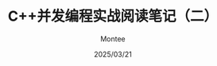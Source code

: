 ---
title: C++并发编程实战阅读笔记（二）
date: 2025/03/21
tags:
  - cpp
  - 多线程
categories:
  - C++
description: 
cover: https://blog-imges-1313931661.cos.ap-nanjing.myqcloud.com/oE56aiAaFn8ZvwABCIvGAQVtIgiAAF3IgycPE~noop.jpeg
banner: https://blog-imges-1313931661.cos.ap-nanjing.myqcloud.com/oE56aiAaFn8ZvwABCIvGAQVtIgiAAF3IgycPE~noop.jpeg
poster:
  topic: 
  headline: C++并发编程实战阅读笔记（二）
  caption: 
  color: 
sticky: 
mermaid: 
katex: true
mathjax: true
topic: 计算机
author: Montee
references: 
comments: 
indexing: 
breadcrumb: 
leftbar: 
rightbar: 
h1: 
type: tech
---